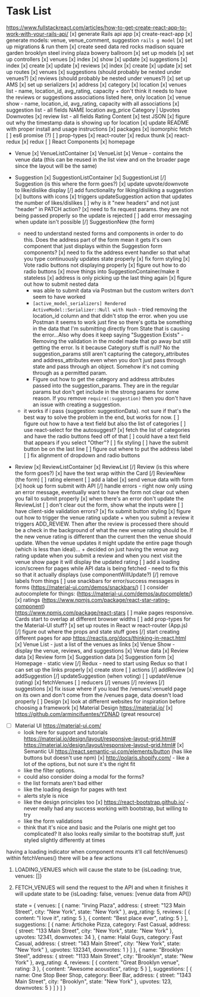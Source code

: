 # Task List
https://www.fullstackreact.com/articles/how-to-get-create-react-app-to-work-with-your-rails-api/
[x] generate Rails api app
[x] create-react-app
[x] generate models: venue, venue_comment, suggestion
  `rails g model`
[x] set up migrations & run them
[x] create seed data
  red rocks
  madison square garden
  brooklyn steel
  irving plaza
  bowery ballroom
[x] set up models
[x] set up controllers
  [x] venues
    [x] index
    [x] show
    [x] update
  [x] suggestions
    [x] index
    [x] create
    [x] update
  [x] reviews
    [x] index
    [x] create
    [x] update
[x] set up routes
  [x] venues
  [x] suggestions (should probably be nested under venues?)
  [x] reviews (should probably be nested under venues?)
[x] set up AMS
[x] set up serializers
  [x] address
  [x] category
  [x] location
  [x] venues list - name, location_id, avg_rating, capacity
    + don't think it needs to have the reviews or suggestions associations listed here, only location
  [x] venue show - name, location_id, avg_rating, capacity with all associations
  [x] suggestion list - all fields
    NAME location avg_price
    Category | Upvotes Downvotes
  [x] review list - all fields
    Rating
    Content
[x] test JSON
[x] figure out why the timestamp data is showing up for location
[x] update README with proper install and usage instructions
[x] packages
  [x] isomorphic fetch
  [ ] es6 promise (?)
  [ ] prop-types
  [x] react-router
  [x] redux thunk
  [x] react-redux
  [x] redux
[ ] React Components
  [x] homepage
  + Venue
    [x] VenueListContainer
    [x] VenueList
    [x] Venue - contains the venue data (this can be reused in the list view and on the broader page since the layout will be the same)
  + Suggestion
    [x] SuggestionListContainer
    [x] SuggestionList
    [/] Suggestion (is this where the form goes?)
      [x] update upvote/downvote to like/dislike display
      [/] add functionality for liking/disliking a suggestion
        [x] buttons with icons
        [x] triggers updateSuggestion action that updates the number of likes/dislikes
        [ ] why is it "new headers" and not just "header" in PATCH action?
        [x] need to fix request params. they are not being passed properly so the update is rejected
        [ ] add error messaging when update isn't possible
    [/] SuggestionNew (the form)
      + need to understand nested forms and components in order to do this. Does the address part of the form mean it gets it's own component that just displays within the Suggestion form components?
      [x] need to fix the address event handler so that what you type continuously updates state properly
      [x] fix form styling
        [x] Vote radio buttons not displaying properly
      [x] figure out how to do radio buttons
      [x] move things into SuggestionContainer/make it stateless
      [x] address is only picking up the last thing again
      [x] figure out how to submit nested data
        + was able to submit data via Postman but the custom writers don't seem to have worked
        + `[active_model_serializers] Rendered ActiveModel::Serializer::Null with Hash` - tried removing the location_id column and that didn't stop the error. when you use Postman it seems to work just fine so there's gotta be something in the data that I'm submitting directly from State that is causing the error...Also why does it keep saying "Suggestion Exists" - Removing the validation in the model made that go away but still getting the error. Is it because Category stuff is null? No the suggestion_params still aren't capturing the category_attributes and address_attributes even when you don't just pass through state and pass through an object. Somehow it's not coming through as a permitted param.
        + Figure out how to get the category and address attributes passed into the suggestion_params. They are in the regular params but don't get include in the strong params for some reason. If you remove `require(:suggestion)` then you don't have an issue with creating a suggestion.
      + it works if i pass {suggestion: suggestionData}. not sure if that's the best way to solve the problem in the end, but works for now.
      [ ] figure out how to have a text field but also the list of categories
        [ ] use react-select for the autosuggest?
      [x] fetch the list of categories and have the radio buttons feed off of that
      [ ] could have a text field that appears if you select "Other"?
    [ ] fix styling
        [ ] have the submit button be on the last line
        [ ] figure out where to put the address label
        [ ] fix alignment of dropdown and radio buttons

  + Review
    [x] ReviewListContainer
    [x] ReviewList
    [/] Review (is this where the form goes?)
      [x] have the text wrap within the Card
    [/] ReviewNew (the form)
      [ ] rating element
        [ ] add a label
      [x] send venue data with form
      [x] hook up form submit with API
      [/] handle errors - right now only using an error message, eventually want to have the form not clear out when you fail to submit properly
        [x] when there's an error don't update the ReviewList
        [ ] don't clear out the form, show what the inputs were
        [ ] have client-side validation errors?
      [x] fix submit button styling
      [x] figure out how to trigger the venue rating update
        + when you submit a review it triggers ADD_REVIEW. Then after the review is processed there should be a check in the background of what the new venue rating should be. If the new venue rating is different than the current then the venue should update. When the venue updates it might update the entire page though (which is less than ideal)...
        + decided on just having the venue avg rating update when you submit a review and when you next visit the venue show page it will display the updated rating
[ ] add a loading icon/screen for pages while API data is being fetched - need to fix this so that it actually displays (use componentWillUpdate?)
[/] remove labels from things
[ ] use snackbars for error/success messages in forms (https://material-ui.com/demos/snackbars/)
[ ] consider autocomplete for things: (https://material-ui.com/demos/autocomplete/)
[x] ratings (https://www.npmjs.com/package/react-star-rating-component)  
https://www.npmjs.com/package/react-stars
[ ] make pages responsive. Cards start to overlap at different browser widths
[ ] add prop-types for the Material-UI stuff?
[x] set up routes in React w react-router (App.js)
[/] figure out where the props and state stuff goes
[/] start creating different pages for app https://reactjs.org/docs/thinking-in-react.html
  [x] Venue List - just a list of the venues as links
  [x] Venue Show - display the venue, reviews, and suggestions
    [x] Venue data
    [x] Review data
    [x] Review form
    [x] Suggestion data
    [x] Suggestion form
  [x] Homepage - static view
[/] Redux - need to start using Redux so that I can set up the links properly
  [x] create store
  [ ] actions
    [/] addReview
    [x] addSuggestion
    [/] updateSuggestion (when voting)
    [ ] updateVenue (rating)
    [x] fetchVenues
  [ ] reducers
    [/] venues
    [/] reviews
    [/] suggestions
[x] fix issue where if you load the /venues/:venueId page on its own and don't come from the /venues page, data doesn't load properly
[ ] Design
  [x] look at different websites for inspiration before choosing a framework
  [x] Material Design https://material.io/
  [x] https://github.com/armincifuentes/YDNAD (great resource)
  * [ ] Material UI https://material-ui.com/
    + look here for support and tutorials
    https://material.io/design/layout/responsive-layout-grid.html#
    https://material.io/design/layout/responsive-layout-grid.html#
  [x] Semantic UI https://react.semantic-ui.com/elements/button (has like buttons but doesn't use npm)
  [x] http://polaris.shopify.com/ - like a lot of the options, but not sure it's the right fit
    + like the filter options.
    + could also consider doing a modal for the forms?
    + the list formats aren't bad either
    + like the loading design for pages with text
    + alerts style is nice
    + like the design principles too
  [x] https://react-bootstrap.github.io/ - never really had any success working with bootstrap, but willing to try
    + like the form validations
    + think that it's nice and basic and the Polaris one might get too complicated? It also looks really similar to the bootstrap stuff, just styled slightly differently at times

having a loading indicator
when component mounts it'll call fetchVenues()
within fetchVenues() there will be a few actions
1) LOADING_VENUES which will cause the state to be {isLoading: true, venues: []}
2) FETCH_VENUES will send the request to the API and when it finishes it will update state to be {isLoading: false, venues: [venue data from API]}

    state = {
      venues: [
      {
        name: "Irving Plaza",
        address: {
          street: "123 Main Street",
          city: "New York",
          state: "New York"
        },
        avg_rating: 5,
        reviews: [
        {
          content: "I love it",
          rating: 5
        },
        {
          content: "Best place ever",
          rating: 5
        }
        ],
        suggestions: [
        {
          name: Artichoke Pizza,
          category: Fast Casual,
          address: {
            street: "133 Main Street",
            city: "New York",
            state: "New York"
          },
          upvotes: 12341,
          downvotes: 34
        },
        {
          name: Halal Guys,
          category: Fast Casual,
          address: {
            street: "143 Main Street",
            city: "New York",
            state: "New York"
          },
          upvotes: 132341,
          downvotes: 1
        }
        ]
      },
      {
        name: "Brooklyn Steel",
        address: {
          street: "1133 Main Street",
          city: "Brooklyn",
          state: "New York"
        },
        avg_rating: 4,
        reviews: [
        {
          content: "Great Brooklyn venue",
          rating: 3
        },
        {
          content: "Awesome acoustics",
          rating: 5
        }
        ],
        suggestions: [
        {
          name: One Stop Beer Shop,
          category: Beer Bar,
          address: {
            street: "1343 Main Street",
            city: "Brooklyn",
            state: "New York"
          },
          upvotes: 123,
          downvotes: 5
        }
        ]
      }
      ]
    }
